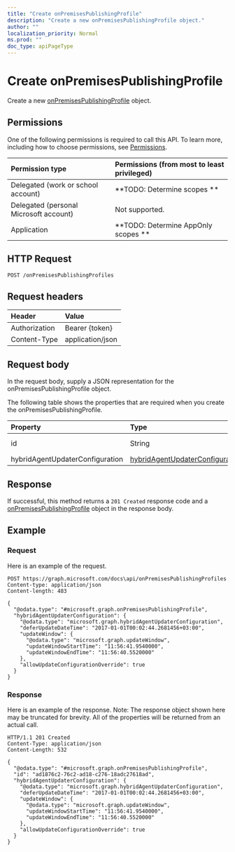```yaml
---
title: "Create onPremisesPublishingProfile"
description: "Create a new onPremisesPublishingProfile object."
author: ""
localization_priority: Normal
ms.prod: ""
doc_type: apiPageType
---
```


# Create onPremisesPublishingProfile

Create a new [onPremisesPublishingProfile](../resources/onpremisespublishingprofile.md) object.

## Permissions
One of the following permissions is required to call this API. To learn more, including how to choose permissions, see [Permissions](/concepts/permissions-reference.md).

|Permission type|Permissions (from most to least privileged)|
|:---|:---|
|Delegated (work or school account)|**TODO: Determine scopes **|
|Delegated (personal Microsoft account)|Not supported.|
|Application|**TODO: Determine AppOnly scopes **|

## HTTP Request
<!-- {
  "blockType": "ignored"
}
-->
``` http
POST /onPremisesPublishingProfiles
```

## Request headers
|Header|Value|
|:---|:---|
|Authorization|Bearer {token}|
|Content-Type|application/json|

## Request body
In the request body, supply a JSON representation for the onPremisesPublishingProfile object.

The following table shows the properties that are required when you create the onPremisesPublishingProfile.

|Property|Type|Description|
|:---|:---|:---|
|id|String| Inherited from [entity](../resources/entity.md)|
|hybridAgentUpdaterConfiguration|[hybridAgentUpdaterConfiguration](../resources/hybridAgentUpdaterConfiguration.md)||



## Response
If successful, this method returns a `201 Created` response code and a [onPremisesPublishingProfile](../resources/onpremisespublishingprofile.md) object in the response body.

## Example

### Request
Here is an example of the request.
<!-- {
  "blockType": "request",
  "name": "create_onpremisespublishingprofile_from_onpremisespublishingprofiles"
}
-->
``` http
POST https://graph.microsoft.com/docs\api/onPremisesPublishingProfiles
Content-type: application/json
Content-length: 483

{
  "@odata.type": "#microsoft.graph.onPremisesPublishingProfile",
  "hybridAgentUpdaterConfiguration": {
    "@odata.type": "microsoft.graph.hybridAgentUpdaterConfiguration",
    "deferUpdateDateTime": "2017-01-01T00:02:44.2681456+03:00",
    "updateWindow": {
      "@odata.type": "microsoft.graph.updateWindow",
      "updateWindowStartTime": "11:56:41.9540000",
      "updateWindowEndTime": "11:56:40.5520000"
    },
    "allowUpdateConfigurationOverride": true
  }
}
```

### Response
Here is an example of the response. Note: The response object shown here may be truncated for brevity. All of the properties will be returned from an actual call.
<!-- {
  "blockType": "response",
  "truncated": true,
  "@odata.type": "microsoft.graph.onpremisespublishingprofile"
}
-->
``` http
HTTP/1.1 201 Created
Content-Type: application/json
Content-Length: 532

{
  "@odata.type": "#microsoft.graph.onPremisesPublishingProfile",
  "id": "ad1876c2-76c2-ad18-c276-18adc27618ad",
  "hybridAgentUpdaterConfiguration": {
    "@odata.type": "microsoft.graph.hybridAgentUpdaterConfiguration",
    "deferUpdateDateTime": "2017-01-01T00:02:44.2681456+03:00",
    "updateWindow": {
      "@odata.type": "microsoft.graph.updateWindow",
      "updateWindowStartTime": "11:56:41.9540000",
      "updateWindowEndTime": "11:56:40.5520000"
    },
    "allowUpdateConfigurationOverride": true
  }
}
```

